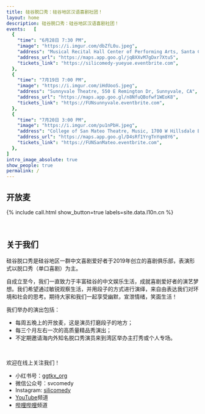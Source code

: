 ```yaml
---
title: 硅谷脱口秀：硅谷地区汉语喜剧社团！
layout: home
description: 硅谷脱口秀：硅谷地区汉语喜剧社团！
events:   [
  {
    "time": "6月28日 7:30 PM",
    "image": "https://i.imgur.com/dbZfL0u.jpeg",
    "address": "Musical Recital Hall Center of Performing Arts, Santa Clara, CA 95050",
    "address_url": "https://maps.app.goo.gl/jqBXXvM7gDxr7Xtu5",
    "tickets_link": "https://silicomedy-yueyue.eventbrite.com",
  },
  {
    "time": "7月19日 7:00 PM",
    "image": "https://i.imgur.com/iHdUooS.jpeg",
    "address": "Sunnyvale Theatre, 550 E Remington Dr, Sunnyvale, CA",
    "address_url": "https://maps.app.goo.gl/n8NfuQBofwf1WEoK8",
    "tickets_link": "https://FUNsunnyvale.eventbrite.com",
  },
  {
    "time": "7月20日 3:00 PM",
    "image": "https://i.imgur.com/pu1nPbH.jpeg",
    "address": "College of San Mateo Theatre, Music, 1700 W Hillsdale Blvd, San Mateo, CA",
    "address_url": "https://maps.app.goo.gl/D4sRf1YrgTnYqm8Y6",
    "tickets_link": "https://FUNSanMateo.eventbrite.com",
  },
]
intro_image_absolute: true
show_people: true
permalink: /
---
```

## 开放麦

{% include call.html show_button=true labels=site.data.l10n.cn %}

&nbsp;

## 关于我们

硅谷脱口秀是硅谷地区一群中文喜剧爱好者于2019年创立的喜剧俱乐部，表演形式以脱口秀（单口喜剧）为主。

自成立至今，我们一直致力于丰富硅谷的中文娱乐生活，成就喜剧爱好者的演艺梦想。我们希望通过敏锐观察生活，并用段子的方式进行演绎，来自由表达我们对环境和社会的思考。期待大家和我们一起享受幽默，宣泄情绪，笑面生活！

我们举办的演出包括：

- 每周五晚上的开放麦，这是演员打磨段子的地方；
- 每三个月左右一次的高质量精品秀演出；
- 不定期邀请海内外知名脱口秀演员来到湾区举办主打秀或个人专场。

&nbsp;

欢迎在线上关注我们！

- 小红书号：[ggtkx_org](https://www.xiaohongshu.com/user/profile/5c0c79410000000006003274)
- 微信公众号：svcomedy
- Instagram: [silicomedy](https://www.instagram.com/silicomedy/)
- [YouTube](https://www.youtube.com/channel/UCqG1oe7CjCghQdZDldNKT0A/featured)频道
- [哔哩哔哩](https://space.bilibili.com/482647119)频道
